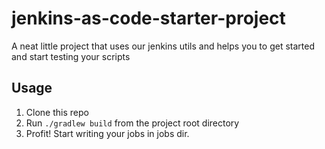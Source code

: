 # jenkins-as-code-starter-project
A neat little project that uses our jenkins utils and helps you  to get started and start testing your scripts


## Usage

1. Clone this repo
2. Run `./gradlew build` from the project root directory
3. Profit! Start writing your jobs in jobs dir. 
